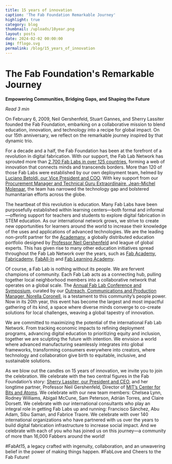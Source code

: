 ```yaml
---
title: 15 years of innovation
caption: 'The Fab Foundation Remarkable Journey'
highlight: true
category: blog
thumbnail: /uploads/10year.png
layout: posts
date: 2024-02-02 00:00:00
img: fflogo.svg
permalink: /blog/15_years_of_innovation
---
```


# The Fab Foundation's Remarkable Journey

**Empowering Communities, Bridging Gaps, and Shaping the Future**

*Read 3 min*

On February 6, 2009, Neil Gershenfeld, Stuart Gannes, and Sherry Lassiter founded the Fab Foundation, embarking on a collaborative mission to blend education, innovation, and technology into a recipe for global impact. On our 15th anniversary, we reflect on the remarkable journey inspired by that dynamic trio.

For a decade and a half, the Fab Foundation has been at the forefront of a revolution in digital fabrication. With our support, the Fab Lab Network has sprouted more than [2,700 Fab Labs in over 125 countries](https://fablabs.io/labs/map), forming a web of innovation that connects minds and transcends borders. More than 120 of those Fab Labs were established by our own deployment team, helmed by [Luciano Betoldi, our Vice President and COO](https://www.linkedin.com/in/betoldi/). With key support from our [Procurement Manager and  Technical Guru Extraordinaire, Jean-Michel Molenaar](https://www.linkedin.com/in/jeanmichel-molenaar-352479209/), the team has narrowed the technology gap and bolstered humanitarian efforts across the globe.

The heartbeat of this revolution is education. Many Fab Labs have been purposefully established within learning centers—both formal and informal—offering support for teachers and students to explore digital fabrication in STEM education. As our international network grows, we strive to create new opportunities for learners around the world to increase their knowledge of the uses and applications of advanced technologies. We are the leading non-profit partner for the [Academany](https://academany.org/), a globally distributed education portfolio designed by [Professor Neil Gershenfeld](https://ng.cba.mit.edu/) and league of global experts. This has given rise to many other education initiatives spread throughout the Fab Lab Network over the years, such as [Fab Academy](https://fabacademy.org/), [Fabricademy](https://textile-academy.org/), [FabAll-In](https://academany.org/fab-all-in/) and [Fab Learning Academy](https://fla.academany.org/).

Of course, a Fab Lab is nothing without its people. We are fervent champions of community. Each Fab Lab acts as a connecting hub, pulling together local neighborhood members into a collaborative network that operates on a global scale. The [Annual Fab Lab Conference and Symposium](https://fabevent.org/), curated by our [Outreach, Communications and Production Manager, Norella Coronell](https://www.linkedin.com/in/norella-coronell/), is a testament to this community’s people power. Now in its 20th year, this event has become the largest and most impactful gathering of its kind, a space where diverse minds converge to co-create solutions for local challenges, weaving a global tapestry of innovation. 

We are committed to maximizing the potential of the international Fab Lab Network. From tracking economic impacts to refining deployment programs, advancing digital education to prioritizing equity and inclusion, together we are sculpting the future with intention. We envision a world where advanced manufacturing seamlessly integrates into global frameworks, transforming consumers everywhere into creators, where technology and collaboration give birth to equitable, inclusive, and sustainable solutions.

As we blow out the candles on 15 years of innovation, we invite you to join the celebration. We celebrate with the two central figures in the Fab Foundation’s story: [Sherry Lassiter, our President and CEO](https://www.linkedin.com/in/sherry-lassiter-29b34110/), and her longtime partner, Professor Neil Gershenfeld, Director of [MIT’s Center for Bits and Atoms](https://cba.mit.edu/). We celebrate with our new team members: Chelsea Lynn, Rodney Williams, Abigail McCune, Sam Peterson, Adrián Torres, and Claire Dorsett. We celebrate with our international consultants who play an integral role in getting Fab Labs up and running: Francisco Sánchez, Abu Adam, Sibu Saman, and Fabrice Traore. We celebrate with over 140 international organizations who have partnered with us over the years to build digital fabrication infrastructure to increase social impact. And we celebrate with  each of you who has joined us on this journey—a community of more than 16,000 Fabbers around the world! 

#FabAt15, a legacy crafted with ingenuity, collaboration, and an unwavering belief in the power of making things happen. #FabLove and Cheers to the Fab Future!

